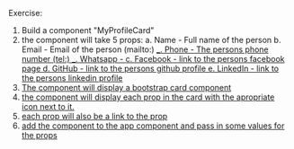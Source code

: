 Exercise:

1. Build a component "MyProfileCard"
2. the component will take 5 props:
   a. Name - Full name of the person
   b. Email - Email of the person (mailto:) <a href="mailto:simon@simon.com">
   _. Phone - The persons phone number (tel:) <a href="tel:+97212345678">
   _. Whatsapp - <a href="https://wa.me/+97212345678">
   c. Facebook - link to the persons facebook page
   d. GitHub - link to the persons github profile
   e. LinkedIn - link to the persons linkedin profile
3. The component will display a bootstrap card component
4. the component will display each prop in the card with the apropriate icon next to it.
5. each prop will also be a link to the prop
6. add the component to the app component and pass in some values for the props
